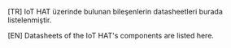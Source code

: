 [TR]
IoT HAT üzerinde bulunan bileşenlerin datasheetleri burada listelenmiştir.

[EN]
Datasheets of the IoT HAT's components are listed here.
